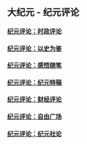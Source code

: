 ## 大纪元 - 纪元评论

#### [纪元评论：时政评论](indexes/nsc1025/README.md?09240330)
#### [纪元评论：以史为鉴](indexes/nsc1028/README.md?09240330)
#### [纪元评论：感悟随笔](indexes/nsc1035/README.md?09240330)
#### [纪元评论：纪元特稿](indexes/nsc424/README.md?09240330)
#### [纪元评论：财经评论](indexes/nsc1026/README.md?09240330)
#### [纪元评论：自由广场](indexes/nsc993/README.md?09240330)
#### [纪元评论：纪元社论](indexes/nsc422/README.md?09240330)
